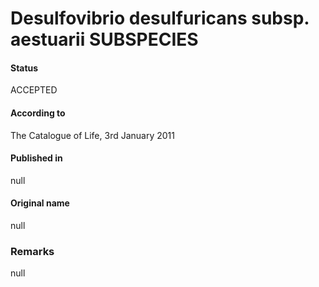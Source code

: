 # Desulfovibrio desulfuricans subsp. aestuarii SUBSPECIES

#### Status
ACCEPTED

#### According to
The Catalogue of Life, 3rd January 2011

#### Published in
null

#### Original name
null

### Remarks
null